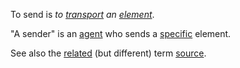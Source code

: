 To send is *to [transport](https://github.com/gcassel/Modular-Organization-Terminology/blob/master/terms/transport.md) an [element](https://github.com/gcassel/Modular-Organization-Terminology/blob/master/terms/element.md)*.   

"A sender" is an [agent](https://github.com/gcassel/Modular-Organization-Terminology/blob/master/terms/agent.md) who sends a [specific](https://github.com/gcassel/Modular-Organization-Terminology/blob/master/terms/specific.md) element.

See also the [related](https://github.com/gcassel/Modular-Organization-Terminology/blob/master/terms/relationship.md) (but different) term [source](https://github.com/gcassel/Modular-Organization-Terminology/blob/master/terms/source.md).
